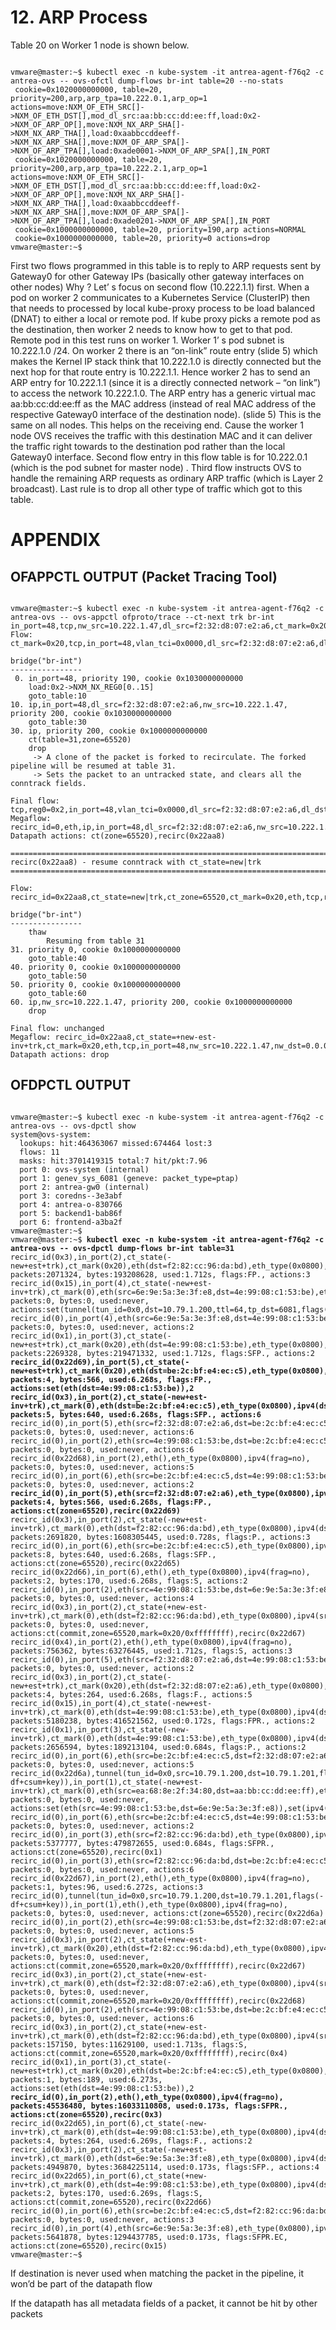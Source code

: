 

# 12. ARP Process

Table 20 on Worker 1 node is shown below.

<pre><code>
vmware@master:~$ kubectl exec -n kube-system -it antrea-agent-f76q2 -c antrea-ovs -- ovs-ofctl dump-flows br-int table=20 --no-stats
 cookie=0x1020000000000, table=20, priority=200,arp,arp_tpa=10.222.0.1,arp_op=1 actions=move:NXM_OF_ETH_SRC[]->NXM_OF_ETH_DST[],mod_dl_src:aa:bb:cc:dd:ee:ff,load:0x2->NXM_OF_ARP_OP[],move:NXM_NX_ARP_SHA[]->NXM_NX_ARP_THA[],load:0xaabbccddeeff->NXM_NX_ARP_SHA[],move:NXM_OF_ARP_SPA[]->NXM_OF_ARP_TPA[],load:0xade0001->NXM_OF_ARP_SPA[],IN_PORT
 cookie=0x1020000000000, table=20, priority=200,arp,arp_tpa=10.222.2.1,arp_op=1 actions=move:NXM_OF_ETH_SRC[]->NXM_OF_ETH_DST[],mod_dl_src:aa:bb:cc:dd:ee:ff,load:0x2->NXM_OF_ARP_OP[],move:NXM_NX_ARP_SHA[]->NXM_NX_ARP_THA[],load:0xaabbccddeeff->NXM_NX_ARP_SHA[],move:NXM_OF_ARP_SPA[]->NXM_OF_ARP_TPA[],load:0xade0201->NXM_OF_ARP_SPA[],IN_PORT
 cookie=0x1000000000000, table=20, priority=190,arp actions=NORMAL
 cookie=0x1000000000000, table=20, priority=0 actions=drop
vmware@master:~$ 
</code></pre>

First two flows programmed in this table is to reply to ARP requests sent by Gateway0 for other Gateway IPs (basically other gateway interfaces on other nodes) Why ? Let’ s focus on second flow (10.222.1.1) first.  When a pod on worker 2 communicates to a Kubernetes Service (ClusterIP) then that needs to processed by local kube-proxy process to be load balanced (DNAT) to either a local or remote pod. If kube proxy picks a remote pod as the destination, then worker 2 needs to know how to get to that pod. Remote pod in this test runs on worker 1. Worker 1’ s pod subnet is 10.222.1.0 /24. On worker 2 there is an “on-link” route entry (slide 5) which makes the Kernel IP stack think that 10.222.1.0 is directly connected but the next hop for that route entry is 10.222.1.1. Hence worker 2 has to send an ARP entry for 10.222.1.1 (since it is a directly connected network – “on link”) to access the network 10.222.1.0. The ARP entry has a generic virtual mac aa:bb:cc:dd:ee:ff as the MAC address (instead of real MAC address of the respective Gateway0 interface of the destination node). (slide 5) This is the same on all nodes. This helps on the receiving end. Cause the worker 1 node OVS receives the traffic with this destination MAC and it can deliver the traffic right towards to the destination pod rather than the local Gateway0 interface.
Second flow entry in this flow table is for 10.222.0.1 (which is the pod subnet for master node) . Third flow instructs OVS to handle the remaining ARP requests as ordinary ARP traffic (which is Layer 2 broadcast).  Last rule is to drop all other type of traffic which got to this table. 

# APPENDIX

## OFAPPCTL OUTPUT (Packet Tracing Tool)

<pre><code>
vmware@master:~$ kubectl exec -n kube-system -it antrea-agent-f76q2 -c antrea-ovs -- ovs-appctl ofproto/trace --ct-next trk br-int in_port=48,tcp,nw_src=10.222.1.47,dl_src=f2:32:d8:07:e2:a6,ct_mark=0x20
Flow: ct_mark=0x20,tcp,in_port=48,vlan_tci=0x0000,dl_src=f2:32:d8:07:e2:a6,dl_dst=00:00:00:00:00:00,nw_src=10.222.1.47,nw_dst=0.0.0.0,nw_tos=0,nw_ecn=0,nw_ttl=0,tp_src=0,tp_dst=0,tcp_flags=0

bridge("br-int")
----------------
 0. in_port=48, priority 190, cookie 0x1030000000000
    load:0x2->NXM_NX_REG0[0..15]
    goto_table:10
10. ip,in_port=48,dl_src=f2:32:d8:07:e2:a6,nw_src=10.222.1.47, priority 200, cookie 0x1030000000000
    goto_table:30
30. ip, priority 200, cookie 0x1000000000000
    ct(table=31,zone=65520)
    drop
     -> A clone of the packet is forked to recirculate. The forked pipeline will be resumed at table 31.
     -> Sets the packet to an untracked state, and clears all the conntrack fields.

Final flow: tcp,reg0=0x2,in_port=48,vlan_tci=0x0000,dl_src=f2:32:d8:07:e2:a6,dl_dst=00:00:00:00:00:00,nw_src=10.222.1.47,nw_dst=0.0.0.0,nw_tos=0,nw_ecn=0,nw_ttl=0,tp_src=0,tp_dst=0,tcp_flags=0
Megaflow: recirc_id=0,eth,ip,in_port=48,dl_src=f2:32:d8:07:e2:a6,nw_src=10.222.1.47,nw_frag=no
Datapath actions: ct(zone=65520),recirc(0x22aa8)

===============================================================================
recirc(0x22aa8) - resume conntrack with ct_state=new|trk
===============================================================================

Flow: recirc_id=0x22aa8,ct_state=new|trk,ct_zone=65520,ct_mark=0x20,eth,tcp,reg0=0x2,in_port=48,vlan_tci=0x0000,dl_src=f2:32:d8:07:e2:a6,dl_dst=00:00:00:00:00:00,nw_src=10.222.1.47,nw_dst=0.0.0.0,nw_tos=0,nw_ecn=0,nw_ttl=0,tp_src=0,tp_dst=0,tcp_flags=0

bridge("br-int")
----------------
    thaw
        Resuming from table 31
31. priority 0, cookie 0x1000000000000
    goto_table:40
40. priority 0, cookie 0x1000000000000
    goto_table:50
50. priority 0, cookie 0x1000000000000
    goto_table:60
60. ip,nw_src=10.222.1.47, priority 200, cookie 0x1000000000000
    drop

Final flow: unchanged
Megaflow: recirc_id=0x22aa8,ct_state=+new-est-inv+trk,ct_mark=0x20,eth,tcp,in_port=48,nw_src=10.222.1.47,nw_dst=0.0.0.0/5,nw_frag=no,tp_dst=0x0/0xffe0
Datapath actions: drop
</code></pre>

## OFDPCTL OUTPUT

<pre><code>
vmware@master:~$ kubectl exec -n kube-system -it antrea-agent-f76q2 -c antrea-ovs -- ovs-dpctl show
system@ovs-system:
  lookups: hit:464363067 missed:674464 lost:3
  flows: 11
  masks: hit:3701419315 total:7 hit/pkt:7.96
  port 0: ovs-system (internal)
  port 1: genev_sys_6081 (geneve: packet_type=ptap)
  port 2: antrea-gw0 (internal)
  port 3: coredns--3e3abf
  port 4: antrea-o-830766
  port 5: backend1-bab86f
  port 6: frontend-a3ba2f
vmware@master:~$ 
vmware@master:~$ <b>kubectl exec -n kube-system -it antrea-agent-f76q2 -c antrea-ovs -- ovs-dpctl dump-flows br-int table=31</b>
recirc_id(0x3),in_port(2),ct_state(-new+est+trk),ct_mark(0x20),eth(dst=f2:82:cc:96:da:bd),eth_type(0x0800),ipv4(dst=10.222.1.0/255.255.255.0,frag=no), packets:2071324, bytes:193208628, used:1.712s, flags:FP., actions:3
recirc_id(0x15),in_port(4),ct_state(-new+est-inv+trk),ct_mark(0),eth(src=6e:9e:5a:3e:3f:e8,dst=4e:99:08:c1:53:be),eth_type(0x0800),ipv4(dst=10.222.0.0/255.255.255.0,tos=0/0x3,ttl=64,frag=no), packets:0, bytes:0, used:never, actions:set(tunnel(tun_id=0x0,dst=10.79.1.200,ttl=64,tp_dst=6081,flags(df|csum|key))),set(eth(src=4e:99:08:c1:53:be,dst=aa:bb:cc:dd:ee:ff)),set(ipv4(ttl=63)),1
recirc_id(0),in_port(4),eth(src=6e:9e:5a:3e:3f:e8,dst=4e:99:08:c1:53:be),eth_type(0x0806),arp(sip=10.222.1.3,tip=10.222.1.1,op=2/0xff,sha=6e:9e:5a:3e:3f:e8), packets:0, bytes:0, used:never, actions:2
recirc_id(0x1),in_port(3),ct_state(-new+est+trk),ct_mark(0x20),eth(dst=4e:99:08:c1:53:be),eth_type(0x0800),ipv4(dst=10.222.1.0/255.255.255.0,frag=no), packets:2269328, bytes:219471332, used:1.712s, flags:SFP., actions:2
<b>recirc_id(0x22d69),in_port(5),ct_state(-new+est+trk),ct_mark(0x20),eth(dst=be:2c:bf:e4:ec:c5),eth_type(0x0800),ipv4(dst=10.222.1.0/255.255.255.0,frag=no), packets:4, bytes:566, used:6.268s, flags:FP., actions:set(eth(dst=4e:99:08:c1:53:be)),2</b>
<b>recirc_id(0x3),in_port(2),ct_state(-new+est-inv+trk),ct_mark(0),eth(dst=be:2c:bf:e4:ec:c5),eth_type(0x0800),ipv4(dst=10.222.1.0/255.255.255.0,frag=no), packets:5, bytes:640, used:6.268s, flags:SFP., actions:6</b>
recirc_id(0),in_port(5),eth(src=f2:32:d8:07:e2:a6,dst=be:2c:bf:e4:ec:c5),eth_type(0x0806),arp(sip=10.222.1.47,tip=10.222.1.48,op=1/0xff,sha=f2:32:d8:07:e2:a6), packets:0, bytes:0, used:never, actions:6
recirc_id(0),in_port(2),eth(src=4e:99:08:c1:53:be,dst=be:2c:bf:e4:ec:c5),eth_type(0x0806),arp(sip=10.222.1.1,tip=10.222.1.48,op=1/0xff,sha=4e:99:08:c1:53:be), packets:0, bytes:0, used:never, actions:6
recirc_id(0x22d68),in_port(2),eth(),eth_type(0x0800),ipv4(frag=no), packets:0, bytes:0, used:never, actions:5
recirc_id(0),in_port(6),eth(src=be:2c:bf:e4:ec:c5,dst=4e:99:08:c1:53:be),eth_type(0x0806),arp(sip=10.222.1.48,tip=10.222.1.1,op=2/0xff,sha=be:2c:bf:e4:ec:c5), packets:0, bytes:0, used:never, actions:2
<b>recirc_id(0),in_port(5),eth(src=f2:32:d8:07:e2:a6),eth_type(0x0800),ipv4(src=10.222.1.47,frag=no), packets:4, bytes:566, used:6.268s, flags:FP., actions:ct(zone=65520),recirc(0x22d69)</b>
recirc_id(0x3),in_port(2),ct_state(-new+est-inv+trk),ct_mark(0),eth(dst=f2:82:cc:96:da:bd),eth_type(0x0800),ipv4(dst=10.222.1.0/255.255.255.0,frag=no), packets:2691820, bytes:1608305445, used:0.728s, flags:P., actions:3
recirc_id(0),in_port(6),eth(src=be:2c:bf:e4:ec:c5),eth_type(0x0800),ipv4(src=10.222.1.48,frag=no), packets:8, bytes:640, used:6.268s, flags:SFP., actions:ct(zone=65520),recirc(0x22d65)
recirc_id(0x22d66),in_port(6),eth(),eth_type(0x0800),ipv4(frag=no), packets:2, bytes:170, used:6.268s, flags:S, actions:2
recirc_id(0),in_port(2),eth(src=4e:99:08:c1:53:be,dst=6e:9e:5a:3e:3f:e8),eth_type(0x0806),arp(sip=10.222.1.1,tip=10.222.1.3,op=1/0xff,sha=4e:99:08:c1:53:be), packets:0, bytes:0, used:never, actions:4
recirc_id(0x3),in_port(2),ct_state(+new-est-inv+trk),ct_mark(0),eth(dst=f2:82:cc:96:da:bd),eth_type(0x0800),ipv4(src=10.222.1.48,dst=10.222.1.0/255.255.255.224,proto=17,frag=no),udp(dst=53), packets:0, bytes:0, used:never, actions:ct(commit,zone=65520,mark=0x20/0xffffffff),recirc(0x22d67)
recirc_id(0x4),in_port(2),eth(),eth_type(0x0800),ipv4(frag=no), packets:756362, bytes:63276445, used:1.712s, flags:S, actions:3
recirc_id(0),in_port(5),eth(src=f2:32:d8:07:e2:a6,dst=4e:99:08:c1:53:be),eth_type(0x0806),arp(sip=10.222.1.47,tip=10.222.1.1,op=2/0xff,sha=f2:32:d8:07:e2:a6), packets:0, bytes:0, used:never, actions:2
recirc_id(0x3),in_port(2),ct_state(-new+est+trk),ct_mark(0x20),eth(dst=f2:32:d8:07:e2:a6),eth_type(0x0800),ipv4(dst=10.222.1.0/255.255.255.0,frag=no), packets:4, bytes:264, used:6.268s, flags:F., actions:5
recirc_id(0x15),in_port(4),ct_state(-new+est-inv+trk),ct_mark(0),eth(dst=4e:99:08:c1:53:be),eth_type(0x0800),ipv4(dst=10.64.0.0/255.224.0.0,frag=no), packets:5180238, bytes:416521562, used:0.172s, flags:FPR., actions:2
recirc_id(0x1),in_port(3),ct_state(-new-inv+trk),ct_mark(0),eth(dst=4e:99:08:c1:53:be),eth_type(0x0800),ipv4(dst=10.96.0.0/255.240.0.0,frag=no), packets:2656594, bytes:189213104, used:0.684s, flags:P., actions:2
recirc_id(0),in_port(6),eth(src=be:2c:bf:e4:ec:c5,dst=f2:32:d8:07:e2:a6),eth_type(0x0806),arp(sip=10.222.1.48,tip=10.222.1.47,op=2/0xff,sha=be:2c:bf:e4:ec:c5), packets:0, bytes:0, used:never, actions:5
recirc_id(0x22d6a),tunnel(tun_id=0x0,src=10.79.1.200,dst=10.79.1.201,flags(-df+csum+key)),in_port(1),ct_state(-new+est-inv+trk),ct_mark(0),eth(src=ea:68:8e:2f:34:80,dst=aa:bb:cc:dd:ee:ff),eth_type(0x0800),ipv4(dst=10.222.1.3,ttl=61,frag=no), packets:0, bytes:0, used:never, actions:set(eth(src=4e:99:08:c1:53:be,dst=6e:9e:5a:3e:3f:e8)),set(ipv4(ttl=60)),4
recirc_id(0),in_port(6),eth(src=be:2c:bf:e4:ec:c5,dst=4e:99:08:c1:53:be),eth_type(0x0806),arp(sip=10.222.1.48,tip=10.222.1.1,op=1/0xff,sha=be:2c:bf:e4:ec:c5), packets:0, bytes:0, used:never, actions:2
recirc_id(0),in_port(3),eth(src=f2:82:cc:96:da:bd),eth_type(0x0800),ipv4(src=10.222.1.2,frag=no), packets:5377777, bytes:479872655, used:0.684s, flags:SFPR., actions:ct(zone=65520),recirc(0x1)
recirc_id(0),in_port(3),eth(src=f2:82:cc:96:da:bd,dst=be:2c:bf:e4:ec:c5),eth_type(0x0806),arp(sip=10.222.1.2,tip=10.222.1.48,op=1/0xff,sha=f2:82:cc:96:da:bd), packets:0, bytes:0, used:never, actions:6
recirc_id(0x22d67),in_port(2),eth(),eth_type(0x0800),ipv4(frag=no), packets:1, bytes:96, used:6.272s, actions:3
recirc_id(0),tunnel(tun_id=0x0,src=10.79.1.200,dst=10.79.1.201,flags(-df+csum+key)),in_port(1),eth(),eth_type(0x0800),ipv4(frag=no), packets:0, bytes:0, used:never, actions:ct(zone=65520),recirc(0x22d6a)
recirc_id(0),in_port(2),eth(src=4e:99:08:c1:53:be,dst=f2:32:d8:07:e2:a6),eth_type(0x0806),arp(sip=10.222.1.1,tip=10.222.1.47,op=1/0xff,sha=4e:99:08:c1:53:be), packets:0, bytes:0, used:never, actions:5
recirc_id(0x3),in_port(2),ct_state(+new-est-inv+trk),ct_mark(0x20),eth(dst=f2:82:cc:96:da:bd),eth_type(0x0800),ipv4(src=10.222.1.48,dst=10.222.1.0/255.255.255.224,proto=17,frag=no),udp(dst=53), packets:0, bytes:0, used:never, actions:ct(commit,zone=65520,mark=0x20/0xffffffff),recirc(0x22d67)
recirc_id(0x3),in_port(2),ct_state(+new-est-inv+trk),ct_mark(0),eth(dst=f2:32:d8:07:e2:a6),eth_type(0x0800),ipv4(src=10.222.1.48,dst=10.222.1.47,proto=6,frag=no),tcp(dst=80), packets:0, bytes:0, used:never, actions:ct(commit,zone=65520,mark=0x20/0xffffffff),recirc(0x22d68)
recirc_id(0),in_port(2),eth(src=4e:99:08:c1:53:be,dst=be:2c:bf:e4:ec:c5),eth_type(0x0806),arp(sip=10.222.1.1,tip=10.222.1.48,op=2/0xff,sha=4e:99:08:c1:53:be), packets:0, bytes:0, used:never, actions:6
recirc_id(0x3),in_port(2),ct_state(+new-est-inv+trk),ct_mark(0),eth(dst=f2:82:cc:96:da:bd),eth_type(0x0800),ipv4(src=10.222.1.1,dst=10.222.1.0/255.255.255.224,proto=6,frag=no),tcp(dst=4096/0xf000), packets:157150, bytes:11629100, used:1.713s, flags:S, actions:ct(commit,zone=65520,mark=0x20/0xffffffff),recirc(0x4)
recirc_id(0x1),in_port(3),ct_state(-new+est+trk),ct_mark(0x20),eth(dst=be:2c:bf:e4:ec:c5),eth_type(0x0800),ipv4(dst=10.222.1.0/255.255.255.0,frag=no), packets:1, bytes:189, used:6.273s, actions:set(eth(dst=4e:99:08:c1:53:be)),2
<b>recirc_id(0),in_port(2),eth(),eth_type(0x0800),ipv4(frag=no), packets:45536480, bytes:16033110808, used:0.173s, flags:SFPR., actions:ct(zone=65520),recirc(0x3)</b>
recirc_id(0x22d65),in_port(6),ct_state(-new-inv+trk),ct_mark(0),eth(dst=4e:99:08:c1:53:be),eth_type(0x0800),ipv4(dst=10.96.0.0/255.240.0.0,frag=no), packets:4, bytes:264, used:6.269s, flags:F., actions:2
recirc_id(0x3),in_port(2),ct_state(-new+est-inv+trk),ct_mark(0),eth(dst=6e:9e:5a:3e:3f:e8),eth_type(0x0800),ipv4(dst=10.222.1.0/255.255.255.0,frag=no), packets:4949870, bytes:3684225114, used:0.173s, flags:SFP., actions:4
recirc_id(0x22d65),in_port(6),ct_state(+new-inv+trk),ct_mark(0),eth(dst=4e:99:08:c1:53:be),eth_type(0x0800),ipv4(dst=10.96.0.0/255.240.0.0,frag=no), packets:2, bytes:170, used:6.269s, flags:S, actions:ct(commit,zone=65520),recirc(0x22d66)
recirc_id(0),in_port(6),eth(src=be:2c:bf:e4:ec:c5,dst=f2:82:cc:96:da:bd),eth_type(0x0806),arp(sip=10.222.1.48,tip=10.222.1.2,op=2/0xff,sha=be:2c:bf:e4:ec:c5), packets:0, bytes:0, used:never, actions:3
recirc_id(0),in_port(4),eth(src=6e:9e:5a:3e:3f:e8),eth_type(0x0800),ipv4(src=10.222.1.3,frag=no), packets:5641878, bytes:1294437785, used:0.173s, flags:SFPR.EC, actions:ct(zone=65520),recirc(0x15)
vmware@master:~$ 
</code></pre>

If destination is never used when matching the packet in the pipeline, it won’d be part of the datapath flow

If the datapath has all metadata fields of a packet, it cannot be hit by other packets







